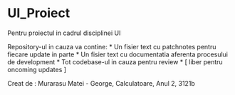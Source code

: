 # UI_Proiect
Pentru proiectul in cadrul disciplinei UI

Repository-ul in cauza va contine:
    * Un fisier text cu patchnotes pentru fiecare update in parte
    * Un fisier text cu documentatia aferenta procesului de development
    * Tot codebase-ul in cauza pentru review
    * [ liber pentru oncoming updates ] 

Creat de :
            Murarasu Matei - George, Calculatoare, Anul 2, 3121b